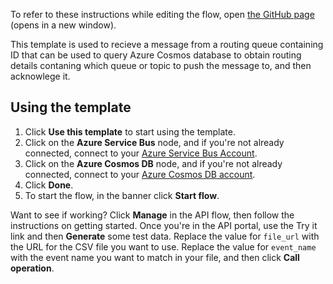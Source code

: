 To refer to these instructions while editing the flow, open [the GitHub page](https://github.com/ot4i/app-connect-templates/blob/main/resources/markdown/Route%20messages%20from%20the%20Azure%20Service%20Bus%20queue%20to%20Azure%20Cosmos%20DB%20based%20on%20the%20message%20content%2C%20then%20send%20them%20to%20another%20Azure%20Service%20Bus%20queue%20and%20acknowledge%20the%20message_instructions.md) (opens in a new window).

This template is used to recieve a message from a routing queue containing ID that can be used to query Azure Cosmos database to obtain routing details contaning which queue or topic to push the message to, and then acknowlege it.

## Using the template

1. Click **Use this template** to start using the template.
1. Click on the **Azure Service Bus** node, and if you're not already connected, connect to your [Azure Service Bus Account]().
1. Click on the **Azure Cosmos DB** node, and if you're not already connected, connect to your [Azure Cosmos DB account]([https://www.ibm.com/docs/en/app-connect/saas?topic=apps-pinecone-vector-database](https://www.ibm.com/docs/en/app-connect/saas?topic=apps-azure-cosmos-db)).
1. Click **Done**.
1. To start the flow, in the banner click **Start flow**.

Want to see if working? Click **Manage** in the API flow, then follow the instructions on getting started. Once you're in the API portal, use the Try it link and then **Generate** some test data. Replace the value for `file_url` with the URL for the CSV file you want to use. Replace the value for `event_name` with the event name you want to match in your file, and then click **Call operation**.
